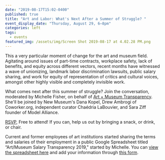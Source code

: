```yaml
---
date: "2019-08-17T15:02-0400"
published: true
title: "Art and Labor: What's Next After a Summer of Struggle? "
event_display_date: "Thursday, August 29, 6–8pm"
categories: left
tags:
  - events
featured_img: /assets/img/Screen Shot 2019-08-17 at 4.02.28 PM.png
---
```


This a very particular moment of change for the art and museum field. Agitating around issues of part-time contracts, workplace safety, lack of benefits, and equity across different vectors, recent months have witnessed a wave of unionizing, landmark labor discrimination lawsuits, public salary sharing, and work for equity of representation of critics and cultural voices, amongst other highly visible and completely invisible work.

What comes next after this summer of struggle? Join the conversation, moderated by Michelle Fisher, on behalf of [Art + Museum Transparency](https://twitter.com/amtransparency?lang=en). She'll be joined by New Museum's Dana Kopel, Drew Ambrogi of Coworker.org, independent curator Chaédria LaBouvier, and Sara Ziff founder of Model Alliance.

[RSVP](https://www.facebook.com/events/866554137061433/), Free to attend!
If you can, help us out by bringing a snack, or drink, or chair.

Current and former employees of art institutions started sharing the terms and salaries of their employment in a public Google Spreadsheet titled “Art/Museum Salary Transparency 2019," started by Michelle. You can [view the spreadsheet here](https://docs.google.com/spreadsheets/d/14_cn3afoas7NhKvHWaFKqQGkaZS5rvL6DFxzGqXQa6o/edit#gid=0) and add your information through [this form](https://docs.google.com/forms/d/e/1FAIpQLSfYV_efuUiEG8BnuD1_XwLaY7bEjsBgYxeWs3nFcP4sAQAC_w/viewform).

